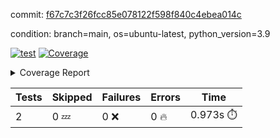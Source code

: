 commit: [f67c7c3f26fcc85e078122f598f840c4ebea014c](https://github.com/rcmdnk/s3-reader/tree/f67c7c3f26fcc85e078122f598f840c4ebea014c)

condition: branch=main, os=ubuntu-latest, python_version=3.9

[![test](https://github.com/rcmdnk/s3-reader/actions/workflows/test.yml/badge.svg)](https://github.com/rcmdnk/s3-reader/actions/runs/8144871343)
<a href="https://github.com/rcmdnk/s3-reader/blob/f67c7c3f26fcc85e078122f598f840c4ebea014c/README.md"><img alt="Coverage" src="https://img.shields.io/badge/Coverage-48%25-orange.svg" /></a><details><summary>Coverage Report </summary><table><tr><th>File</th><th>Stmts</th><th>Miss</th><th>Cover</th><th>Missing</th></tr><tbody><tr><td colspan="5"><b>src/s3_reader</b></td></tr><tr><td>&nbsp; &nbsp;<a href="https://github.com/rcmdnk/s3-reader/blob/f67c7c3f26fcc85e078122f598f840c4ebea014c/src/s3_reader/file.py">file.py</a></td><td>53</td><td>30</td><td>43%</td><td><a href="https://github.com/rcmdnk/s3-reader/blob/f67c7c3f26fcc85e078122f598f840c4ebea014c/src/s3_reader/file.py#L49-L53">49&ndash;53</a>, <a href="https://github.com/rcmdnk/s3-reader/blob/f67c7c3f26fcc85e078122f598f840c4ebea014c/src/s3_reader/file.py#L56-L57">56&ndash;57</a>, <a href="https://github.com/rcmdnk/s3-reader/blob/f67c7c3f26fcc85e078122f598f840c4ebea014c/src/s3_reader/file.py#L61-L67">61&ndash;67</a>, <a href="https://github.com/rcmdnk/s3-reader/blob/f67c7c3f26fcc85e078122f598f840c4ebea014c/src/s3_reader/file.py#L71-L76">71&ndash;76</a>, <a href="https://github.com/rcmdnk/s3-reader/blob/f67c7c3f26fcc85e078122f598f840c4ebea014c/src/s3_reader/file.py#L81-L109">81&ndash;109</a></td></tr><tr><td><b>TOTAL</b></td><td><b>58</b></td><td><b>30</b></td><td><b>48%</b></td><td>&nbsp;</td></tr></tbody></table></details>

| Tests | Skipped | Failures | Errors | Time |
| ----- | ------- | -------- | -------- | ------------------ |
| 2 | 0 :zzz: | 0 :x: | 0 :fire: | 0.973s :stopwatch: |


